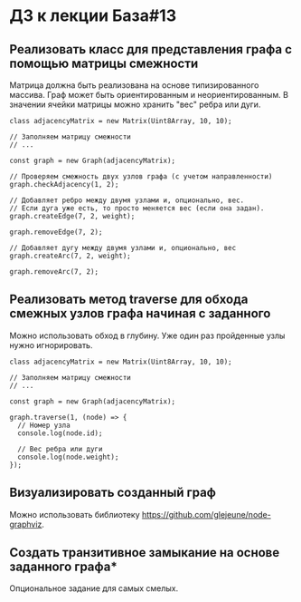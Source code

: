 # ДЗ к лекции База#13

## Реализовать класс для представления графа с помощью матрицы смежности

Матрица должна быть реализована на основе типизированного массива.
Граф может быть ориентированным и неориентированным.
В значении ячейки матрицы можно хранить "вес" ребра или дуги.

```
class adjacencyMatrix = new Matrix(Uint8Array, 10, 10);

// Заполняем матрицу смежности
// ...

const graph = new Graph(adjacencyMatrix);

// Проверяем смежность двух узлов графа (с учетом направленности)
graph.checkAdjacency(1, 2);

// Добавляет ребро между двумя узлами и, опционально, вес.
// Если дуга уже есть, то просто меняется вес (если она задан).
graph.createEdge(7, 2, weight);

graph.removeEdge(7, 2);

// Добавляет дугу между двумя узлами и, опционально, вес
graph.createArc(7, 2, weight);

graph.removeArc(7, 2);
```

## Реализовать метод traverse для обхода смежных узлов графа начиная с заданного

Можно использовать обход в глубину.
Уже один раз пройденные узлы нужно игнорировать.

```
class adjacencyMatrix = new Matrix(Uint8Array, 10, 10);

// Заполняем матрицу смежности
// ...

const graph = new Graph(adjacencyMatrix);

graph.traverse(1, (node) => {
  // Номер узла
  console.log(node.id);

  // Вес ребра или дуги
  console.log(node.weight);
});
```

## Визуализировать созданный граф

Можно использовать библиотеку https://github.com/glejeune/node-graphviz.

## Создать транзитивное замыкание на основе заданного графа*

Опциональное задание для самых смелых.
